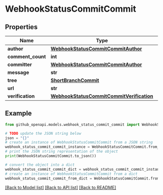 # WebhookStatusCommitCommit


## Properties

Name | Type | Description | Notes
------------ | ------------- | ------------- | -------------
**author** | [**WebhookStatusCommitCommitAuthor**](WebhookStatusCommitCommitAuthor.md) |  | 
**comment_count** | **int** |  | 
**committer** | [**WebhookStatusCommitCommitAuthor**](WebhookStatusCommitCommitAuthor.md) |  | 
**message** | **str** |  | 
**tree** | [**ShortBranchCommit**](ShortBranchCommit.md) |  | 
**url** | **str** |  | 
**verification** | [**WebhookStatusCommitCommitVerification**](WebhookStatusCommitCommitVerification.md) |  | 

## Example

```python
from github_openapi.models.webhook_status_commit_commit import WebhookStatusCommitCommit

# TODO update the JSON string below
json = "{}"
# create an instance of WebhookStatusCommitCommit from a JSON string
webhook_status_commit_commit_instance = WebhookStatusCommitCommit.from_json(json)
# print the JSON string representation of the object
print(WebhookStatusCommitCommit.to_json())

# convert the object into a dict
webhook_status_commit_commit_dict = webhook_status_commit_commit_instance.to_dict()
# create an instance of WebhookStatusCommitCommit from a dict
webhook_status_commit_commit_from_dict = WebhookStatusCommitCommit.from_dict(webhook_status_commit_commit_dict)
```
[[Back to Model list]](../README.md#documentation-for-models) [[Back to API list]](../README.md#documentation-for-api-endpoints) [[Back to README]](../README.md)


